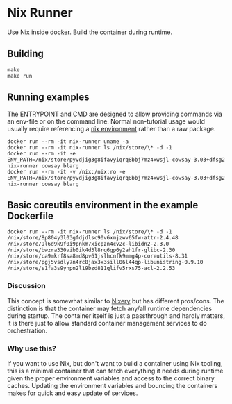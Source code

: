 # Nix Runner

Use Nix inside docker. Build the container during runtime.

## Building
```shell
make
make run
```

## Running examples
The ENTRYPOINT and CMD are designed to allow providing commands via an env-file or on the command line. Normal non-tutorial usage would usually require referencing a [nix environment](https://nixos.org/nixpkgs/manual/#sec-building-environment) rather than a raw package.

```shell
docker run --rm -it nix-runner uname -a
docker run --rm -it nix-runner ls /nix/store/\* -d -1
docker run --rm -it -e ENV_PATH=/nix/store/pyvdjig3g8ifavyiqrq8bbj7mz4xwsjl-cowsay-3.03+dfsg2 nix-runner cowsay blarg
docker run --rm -it -v /nix:/nix:ro -e ENV_PATH=/nix/store/pyvdjig3g8ifavyiqrq8bbj7mz4xwsjl-cowsay-3.03+dfsg2 nix-runner cowsay blarg
```

## Basic coreutils environment in the example Dockerfile
```shell
docker run --rm -it nix-runner ls /nix/store/\* -d -1
/nix/store/8p804y3l03gfdjdlsc90v6xmjzwv65fw-attr-2.4.48
/nix/store/9l6d9k9f0i9pnkm7xicpzn4cv2c-libidn2-2.3.0
/nix/store/bwzra330vib0ik4d3l8rq6gp6y2ah1fr-glibc-2.30
/nix/store/ca9mkrf8sa8md8pv61jslhcnfk9mmg4p-coreutils-8.31
/nix/store/pgj5vsdly7n4rc8jax3x3sill06l44qp-libunistring-0.9.10
/nix/store/s1fa3s9ynpn2l19bzd811qlifv5rxs75-acl-2.2.53
```

### Discussion
This concept is somewhat similar to [Nixery](https://nixery.dev/) but has different pros/cons. The distinction is that the container may fetch any/all runtime dependencies during startup. The container itself is just a passthrough and hardly matters, it is there just to allow standard container management services to do orchestration.

### Why use this?
If you want to use Nix, but don't want to build a container using Nix tooling, this is a minimal container that can fetch everything it needs during runtime given the proper environment variables and access to the correct binary caches. Updating the environment variables and bouncing the containers makes for quick and easy update of services.
